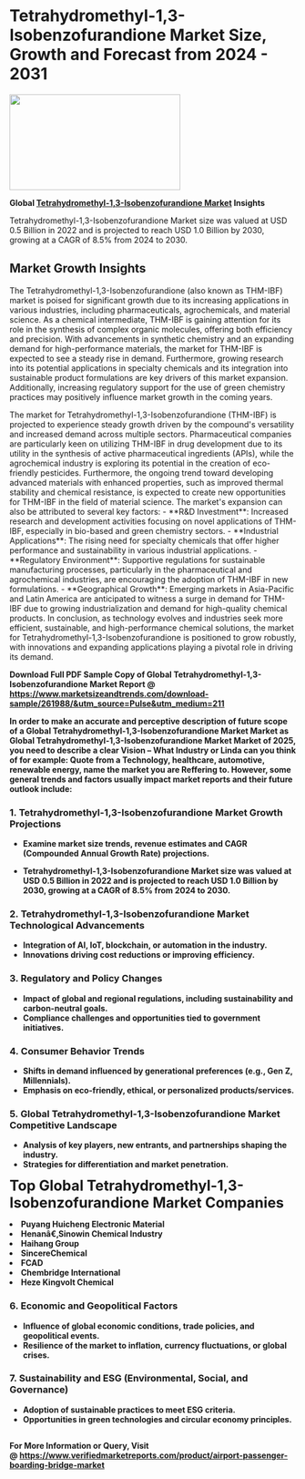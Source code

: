 <H1>Tetrahydromethyl-1,3-Isobenzofurandione Market Size, Growth and Forecast from 2024 - 2031</H1><img class="aligncenter size-medium wp-image-584254" src="https://thirdeyenews.in/wp-content/uploads/2024/09/Global-Market-Research-300x168.jpeg" alt="" width="300" height="168" /><p><strong>Global&nbsp;<a href="https://www.marketsizeandtrends.com/download-sample/261988/&amp;utm_source=Pulse&amp;utm_medium=211">Tetrahydromethyl-1,3-Isobenzofurandione Market</a> Insights</strong></p><p>Tetrahydromethyl-1,3-Isobenzofurandione Market size was valued at USD 0.5 Billion in 2022 and is projected to reach USD 1.0 Billion by 2030, growing at a CAGR of 8.5% from 2024 to 2030.</p><p><h2>Market Growth Insights</h2> <p>The Tetrahydromethyl-1,3-Isobenzofurandione (also known as THM-IBF) market is poised for significant growth due to its increasing applications in various industries, including pharmaceuticals, agrochemicals, and material science. As a chemical intermediate, THM-IBF is gaining attention for its role in the synthesis of complex organic molecules, offering both efficiency and precision. With advancements in synthetic chemistry and an expanding demand for high-performance materials, the market for THM-IBF is expected to see a steady rise in demand. Furthermore, growing research into its potential applications in specialty chemicals and its integration into sustainable product formulations are key drivers of this market expansion. Additionally, increasing regulatory support for the use of green chemistry practices may positively influence market growth in the coming years. </p> <p><strong></strong></p> <p>The market for Tetrahydromethyl-1,3-Isobenzofurandione (THM-IBF) is projected to experience steady growth driven by the compound's versatility and increased demand across multiple sectors. Pharmaceutical companies are particularly keen on utilizing THM-IBF in drug development due to its utility in the synthesis of active pharmaceutical ingredients (APIs), while the agrochemical industry is exploring its potential in the creation of eco-friendly pesticides. Furthermore, the ongoing trend toward developing advanced materials with enhanced properties, such as improved thermal stability and chemical resistance, is expected to create new opportunities for THM-IBF in the field of material science. The market's expansion can also be attributed to several key factors: - **R&D Investment**: Increased research and development activities focusing on novel applications of THM-IBF, especially in bio-based and green chemistry sectors. - **Industrial Applications**: The rising need for specialty chemicals that offer higher performance and sustainability in various industrial applications. - **Regulatory Environment**: Supportive regulations for sustainable manufacturing processes, particularly in the pharmaceutical and agrochemical industries, are encouraging the adoption of THM-IBF in new formulations. - **Geographical Growth**: Emerging markets in Asia-Pacific and Latin America are anticipated to witness a surge in demand for THM-IBF due to growing industrialization and demand for high-quality chemical products. In conclusion, as technology evolves and industries seek more efficient, sustainable, and high-performance chemical solutions, the market for Tetrahydromethyl-1,3-Isobenzofurandione is positioned to grow robustly, with innovations and expanding applications playing a pivotal role in driving its demand. <p><strong></p><p><span class=""><strong>Download Full PDF Sample Copy of Global Tetrahydromethyl-1,3-Isobenzofurandione Market Report</strong> @ <a href="https://www.marketsizeandtrends.com/download-sample/261988/&amp;utm_source=Pulse&amp;utm_medium=211" target="_blank">https://www.marketsizeandtrends.com/download-sample/261988/&amp;utm_source=Pulse&amp;utm_medium=211</a></span></p><p>In order to make an accurate and perceptive description of future scope of a Global&nbsp;Tetrahydromethyl-1,3-Isobenzofurandione Market Market as Global&nbsp;Tetrahydromethyl-1,3-Isobenzofurandione Market Market of 2025, you need to describe a clear Vision &ndash; What Industry or Linda can you think of for example: Quote from a Technology, healthcare, automotive, renewable energy, name the market you are Reffering to. However, some general trends and factors usually impact market reports and their future outlook include:</p><h3>1.&nbsp;<strong>Tetrahydromethyl-1,3-Isobenzofurandione Market Growth Projections</strong></h3><ul><li>Examine market size trends, revenue estimates and CAGR (Compounded Annual Growth Rate) projections.</li><li><p>Tetrahydromethyl-1,3-Isobenzofurandione Market size was valued at USD 0.5 Billion in 2022 and is projected to reach USD 1.0 Billion by 2030, growing at a CAGR of 8.5% from 2024 to 2030.</p></li></ul><h3>2.&nbsp;<strong>Tetrahydromethyl-1,3-Isobenzofurandione Market Technological Advancements</strong></h3><ul><li>Integration of AI, IoT, blockchain, or automation in the industry.</li><li>Innovations driving cost reductions or improving efficiency.</li></ul><h3>3.&nbsp;<strong>Regulatory and Policy Changes</strong></h3><ul><li>Impact of global and regional regulations, including sustainability and carbon-neutral goals.</li><li>Compliance challenges and opportunities tied to government initiatives.</li></ul><h3>4.&nbsp;<strong>Consumer Behavior Trends</strong></h3><ul><li>Shifts in demand influenced by generational preferences (e.g., Gen Z, Millennials).</li><li>Emphasis on eco-friendly, ethical, or personalized products/services.</li></ul><h3>5.&nbsp;<strong>Global Tetrahydromethyl-1,3-Isobenzofurandione Market Competitive Landscape</strong></h3><ul><li>Analysis of key players, new entrants, and partnerships shaping the industry.</li><li>Strategies for differentiation and market penetration.</li></ul><p data-pm-slice="1 1 []"><span style="color: inherit; font-family: inherit; font-size: 25px;">Top Global Tetrahydromethyl-1,3-Isobenzofurandione Market Companies</span></p><div class="" data-test-id=""><p><li>Puyang Huicheng Electronic Material</li><li> Henanâ€‚Sinowin Chemical Industry</li><li> Haihang Group</li><li> SincereChemical</li><li> FCAD</li><li> Chembridge International</li><li> Heze Kingvolt Chemical</li></p></div><h3>6.&nbsp;<strong>Economic and Geopolitical Factors</strong></h3><ul><li>Influence of global economic conditions, trade policies, and geopolitical events.</li><li>Resilience of the market to inflation, currency fluctuations, or global crises.</li></ul><h3>7.&nbsp;<strong>Sustainability and ESG (Environmental, Social, and Governance)</strong></h3><ul><li>Adoption of sustainable practices to meet ESG criteria.</li><li>Opportunities in green technologies and circular economy principles.</li></ul><h2><strong style="font-size: 14px;">For More Information or Query, Visit @&nbsp;</strong><a style="background-color: #ffffff; font-size: 14px;" href="https://www.marketsizeandtrends.com/report/tetrahydromethyl-1-3-isobenzofurandione-market/" target="_blank">https://www.verifiedmarketreports.com/product/airport-passenger-boarding-bridge-market</a></h2>
